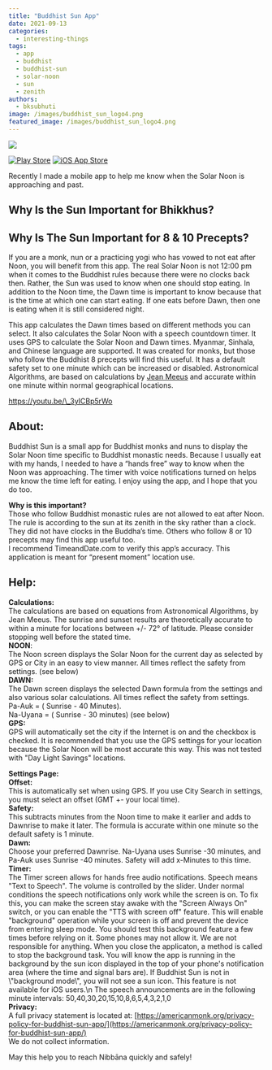 ```yaml
---
title: "Buddhist Sun App"
date: 2021-09-13
categories: 
  - interesting-things
tags: 
  - app
  - buddhist
  - buddhist-sun
  - solar-noon
  - sun
  - zenith
authors: 
  - bksubhuti
image: /images/buddhist_sun_logo4.png
featured_image: /images/buddhist_sun_logo4.png
---
```


![](/images/buddhist_sun_logo4.png)

 [![Play Store](/images/google-play-badge.png)](https://play.google.com/store/apps/details?id=com.bksubhuti.buddhistsun) [ ![iOS App Store](/images/app-store.png) ](https://apps.apple.com/us/app/buddhist-sun/id1585091207) 

Recently I made a mobile app to help me know when the Solar Noon is approaching and past.

## Why Is the Sun Important for Bhikkhus?

## Why Is The Sun Important for 8 & 10 Precepts?

If you are a monk, nun or a practicing yogi who has vowed to not eat after Noon, you will benefit from this app. The real Solar Noon is not 12:00 pm when it comes to the Buddhist rules because there were no clocks back then. Rather, the Sun was used to know when one should stop eating. In addition to the Noon time, the Dawn time is important to know because that is the time at which one can start eating. If one eats before Dawn, then one is eating when it is still considered night.

This app calculates the Dawn times based on different methods you can select. It also calculates the Solar Noon with a speech countdown timer. It uses GPS to calculate the Solar Noon and Dawn times. Myanmar, Sinhala, and Chinese language are supported. It was created for monks, but those who follow the Buddhist 8 precepts will find this useful. It has a default safety set to one minute which can be increased or disabled. Astronomical Algorithms, are based on calculations by [Jean Meeus](https://en.wikipedia.org/wiki/Jean_Meeus) and accurate within one minute within normal geographical locations.

https://youtu.be/\_3yICBp5rWo

## About:

Buddhist Sun is a small app for Buddhist monks and nuns to display the Solar Noon time specific to Buddhist monastic needs. Because I usually eat with my hands, I needed to have a “hands free” way to know when the Noon was approaching. The timer with voice notifications turned on helps me know the time left for eating. I enjoy using the app, and I hope that you do too.  
  
**Why is this important?**  
Those who follow Buddhist monastic rules are not allowed to eat after Noon. The rule is according to the sun at its zenith in the sky rather than a clock. They did not have clocks in the Buddha’s time. Others who follow 8 or 10 precepts may find this app useful too.  
I recommend TimeandDate.com to verify this app’s accuracy. This application is meant for “present moment” location use.

## Help:

**Calculations:**  
The calculations are based on equations from Astronomical Algorithms, by Jean Meeus. The sunrise and sunset results are theoretically accurate to within a minute for locations between +/- 72° of latitude. Please consider stopping well before the stated time.  
**NOON**:  
The Noon screen displays the Solar Noon for the current day as selected by GPS or City in an easy to view manner. All times reflect the safety from settings. (see below)  
**DAWN:**  
The Dawn screen displays the selected Dawn formula from the settings and also various solar calculations. All times reflect the safety from settings.  
Pa-Auk = ( Sunrise - 40 Minutes).  
Na-Uyana = ( Sunrise - 30 minutes) (see below)  
**GPS:**  
GPS will automatically set the city if the Internet is on and the checkbox is checked. It is recommended that you use the GPS settings for your location because the Solar Noon will be most accurate this way. This was not tested with "Day Light Savings" locations.

  
**Settings Page:**  
**Offset:**  
This is automatically set when using GPS. If you use City Search in settings, you must select an offset (GMT +- your local time).  
**Safety:**  
This subtracts minutes from the Noon time to make it earlier and adds to Dawnrise to make it later. The formula is accurate within one minute so the default safety is 1 minute.  
**Dawn:**  
Choose your preferred Dawnrise. Na-Uyana uses Sunrise -30 minutes, and Pa-Auk uses Sunrise -40 minutes. Safety will add x-Minutes to this time.  
**Timer:**  
The Timer screen allows for hands free audio notifications. Speech means "Text to Speech". The volume is controlled by the slider. Under normal conditions the speech notifications only work while the screen is on. To fix this, you can make the screen stay awake with the "Screen Always On" switch, or you can enable the "TTS with screen off" feature. This will enable "background" operation while your screen is off and prevent the device from entering sleep mode. You should test this background feature a few times before relying on it. Some phones may not allow it. We are not responsible for anything. When you close the applicaton, a method is called to stop the background task. You will know the app is running in the background by the sun icon displayed in the top of your phone's notification area (where the time and signal bars are). If Buddhist Sun is not in \\"background mode\\", you will not see a sun icon. This feature is not available for iOS users.\\n The speech announcements are in the following minute intervals: 50,40,30,20,15,10,8,6,5,4,3,2,1,0  
**Privacy:**  
A full privacy statement is located at: [https://americanmonk.org/privacy-policy-for-buddhist-sun-app/](https://americanmonk.org/privacy-policy-for-buddhist-sun-app/)  
We do not collect information.

  
May this help you to reach Nibbāna quickly and safely!